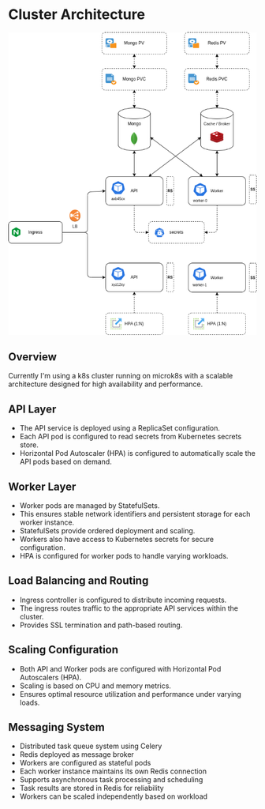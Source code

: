 # Cluster Architecture

![Cluster Architecture](imgs/arch.png)

## Overview
Currently I'm using a k8s cluster running on microk8s with a scalable architecture designed for high availability and performance.

## API Layer
- The API service is deployed using a ReplicaSet configuration.
- Each API pod is configured to read secrets from Kubernetes secrets store.
- Horizontal Pod Autoscaler (HPA) is configured to automatically scale the API pods based on demand.

## Worker Layer
- Worker pods are managed by StatefulSets.
- This ensures stable network identifiers and persistent storage for each worker instance.
- StatefulSets provide ordered deployment and scaling.
- Workers also have access to Kubernetes secrets for secure configuration.
- HPA is configured for worker pods to handle varying workloads.

## Load Balancing and Routing
- Ingress controller is configured to distribute incoming requests.
- The ingress routes traffic to the appropriate API services within the cluster.
- Provides SSL termination and path-based routing.

## Scaling Configuration
- Both API and Worker pods are configured with Horizontal Pod Autoscalers (HPA).
- Scaling is based on CPU and memory metrics.
- Ensures optimal resource utilization and performance under varying loads.

## Messaging System
- Distributed task queue system using Celery
- Redis deployed as message broker
- Workers are configured as stateful pods
- Each worker instance maintains its own Redis connection
- Supports asynchronous task processing and scheduling
- Task results are stored in Redis for reliability
- Workers can be scaled independently based on workload
